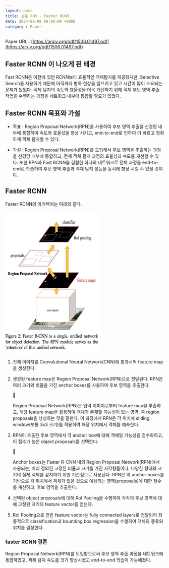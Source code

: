 ```yaml
---
layout: post
title: 논문 리뷰 - Faster RCNN
date: 2024-01-08 00:00:00 +0000
category : Paper
---
```


Paper URL : [https://arxiv.org/pdf/1506.01497.pdf](https://arxiv.org/pdf/1506.01497.pdf)

## Faster RCNN 이 나오게 된 배경

Fast RCNN은 이전에 있던 RCNN보다 효율적인 객체탐지를 제공했지만, Selective Search를 사용하기 때문에 아직까지 병목 현상을 일으키고 있고 시간이 많이 소요되는 문제가 있었다. 객체 탐지의 속도와 효율성을 더욱 개선하기 위해 객체 후보 영역 추출 작업을 수행하는 과정을 네트워크 내부에 통합할 필요가 있었다. 

## Faster RCNN 목표와 가설  

* 목표 : Region Proposal Network(RPN)을 사용하여 후보 영역 추출을 신경망 내부에 통합하여 속도와 효율성을 향상 시키고, end-to-end로 인하여 더 빠르고 정확하게 객체 탐지할 수 있다. 

* 가설 : Region Proposal Network(RPN)를 도입해서 후보 영역을 추출하는 과정을 신경망 내부에 통합하고, 전체 객체 탐지 과정의 효율성과 속도를 개선할 수 있다. 또한 RPN과 Fast RCNN을 결합한 하나의 네트워크로 전체 과정을 end-to-end로 학습하여 후보 영역 추출과 객체 탐지 성능을 동시에 향상 시킬 수 있을 것이다.

## Faster RCNN  

Faster RCNN의 아키텍처는 아래와 같다. 

<img src="/public/img/FasterRCNN.png" alt="FasterRCNN" width="300" height="450">

1. 전체 이미지를 Convolutional Neural Network(CNN)에 통과시켜 feature map을 생성한다.
2. 생성된 feature map은 Region Proposal Network(RPN)으로 전달된다. RPN은 여러 크기와 비율을 가진 anchor boxes를 사용하여 후보 영역을 추출한다.
    <aside>
    <span class="icon">🥕</span> 
    <div class="content">
        <p> Region Proposal Network(RPN)은 입력 이미지로부터 feature map을 추출하고, 해당 feature map을 활용하여 객체가 존재할 가능성이 있는 영역, 즉 region proposals을 생성하는 것을 말한다. 이 과정에서 RPN은 각 위치에 sliding window(보통 3x3 크기)를 적용하여 해당 위치에서 객체를 예측한다.</p>
    </div>
    </aside>


3. RPN이 추출한 후보 영역에서 각 anchor box에 대해 객체일 가능성을 점수화하고, 이 점수가 높은 object proposals를 선택한다.
    <aside>
    <span class="icon">🥕</span> 
    <div class="content">
        <p>Anchor boxes는 Faster R-CNN 내의 Region Proposal Network(RPN)에서 사용되는, 미리 정의된 고정된 비율과 크기를 가진 사각형들이다.  다양한 형태와 크기의 실제 객체를 감지하기 위한 기준점으로 사용된다. RPN은 이 anchor boxes를 기반으로 각 위치에서 객체가 있을 것으로 예상되는 영역(proposals)에 대한 점수를 계산하고, 후보 영역을 추출한다.</p>
    </div>
    </aside>

4. 선택된 object proposals에 대해 RoI Pooling을 수행하여 각각의 후보 영역에 대해 고정된 크기의 feature vector를 얻는다.
5. RoI Pooling으로 얻은 feature vector는 fully connected layers로 전달되어 최종적으로 classification과 bounding box regression을 수행하여 객체의 종류와 위치를 결정한다. 

### faster RCNN 결론 
Region Proposal Network(RPN)를 도입함으로써 후보 영역 추출 과정을 네트워크에 통합하였고, 객체 탐지 속도를 크기 향상시켰고 end-to-end 학습이 가능해졌다. 



